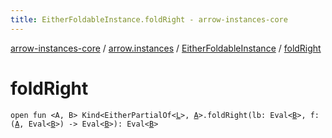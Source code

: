 ```yaml
---
title: EitherFoldableInstance.foldRight - arrow-instances-core
---
```


[arrow-instances-core](../../index.html) / [arrow.instances](../index.html) / [EitherFoldableInstance](index.html) / [foldRight](./fold-right.html)

# foldRight

`open fun <A, B> Kind<EitherPartialOf<`[`L`](index.html#L)`>, `[`A`](fold-right.html#A)`>.foldRight(lb: Eval<`[`B`](fold-right.html#B)`>, f: (`[`A`](fold-right.html#A)`, Eval<`[`B`](fold-right.html#B)`>) -> Eval<`[`B`](fold-right.html#B)`>): Eval<`[`B`](fold-right.html#B)`>`